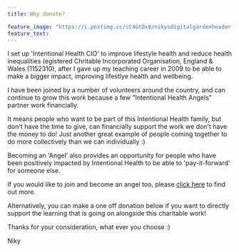 ```yaml
---
title: Why donate?

feature_image: "https://i.postimg.cc/cC4GtDx8/nikysdigitalgardenheader.png"
feature_text: 
---
```


I set up 'Intentional Health CIO' to improve lifestyle health and reduce health inequalities (egistered Chritable Incorporated Organisation, England & Wales (1152310), after I gave up my teaching career in 2009 to be able to make a bigger impact, improving lifestlye health and wellbeing.

I have been joined by a number of volunteers around the country, and can continue to grow this work because a few "Intentional Health Angels" partner work financially. 

It means people who want to be part of this Intentional Health family, but don't have the time to give, can financially support the work we don't have the money to do! Just another great example of people coming together to do more collectively than we can individually :)

Becoming an 'Angel' also provides an opportunity for people who have been positively impacted by Intentional Health to be able to 'pay-it-forward' for someone else.

If you would like to join and become an angel too, please [click here](http://intentionalhealth.uk/angels/) to find out more.

Alternatively, you can make a one off donation below if you want to directly support the learning that is going on alongside this charitable work! 

Thanks for your consideration, what ever you choose :) 

Niky 



<script type="text/javascript" src="https://cdnjs.buymeacoffee.com/1.0.0/button.prod.min.js" data-name="bmc-button" data-slug="nikydix" data-color="#FFDD00" data-emoji=""  data-font="Bree" data-text="Buy me a coffee" data-outline-color="#000000" data-font-color="#000000" data-coffee-color="#ffffff" ></script>